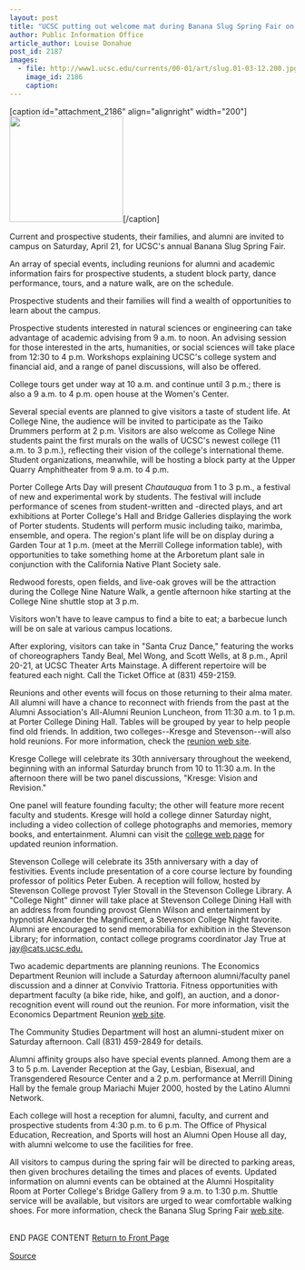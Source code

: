 ```yaml
---
layout: post
title: "UCSC putting out welcome mat during Banana Slug Spring Fair on April 21"
author: Public Information Office
article_author: Louise Donahue
post_id: 2187
images:
  - file: http://www1.ucsc.edu/currents/00-01/art/slug.01-03-12.200.jpg
    image_id: 2186
    caption: 
---
```


[caption id="attachment_2186" align="alignright" width="200"]<a href="http://dev-ucsc-news.pantheonsite.io/wp-content/uploads/2001/03/slug.01-03-12.200.jpg"><img class="size-full wp-image-2186" src="http://dev-ucsc-news.pantheonsite.io/wp-content/uploads/2001/03/slug.01-03-12.200.jpg" alt="" width="200" height="186" /></a>[/caption]
<p>
  Current and prospective students, their families, and alumni are invited to campus on Saturday, April 21, for UCSC's annual Banana Slug Spring Fair.
</p>An array of special events, including reunions for alumni and academic information fairs for prospective students, a student block party, dance performance, tours, and a nature walk, are on the schedule.
<p>
  Prospective students and their families will find a wealth of opportunities to learn about the campus.
</p>
<p>
  Prospective students interested in natural sciences or engineering can take advantage of academic advising from 9 a.m. to noon. An advising session for those interested in the arts, humanities, or social sciences will take place from 12:30 to 4 p.m. Workshops explaining UCSC's college system and financial aid, and a range of panel discussions, will also be offered.
</p>
<p>
  College tours get under way at 10 a.m. and continue until 3 p.m.; there is also a 9 a.m. to 4 p.m. open house at the Women's Center.
</p>
<p>
  Several special events are planned to give visitors a taste of student life. At College Nine, the audience will be invited to participate as the Taiko Drummers perform at 2 p.m. Visitors are also welcome as College Nine students paint the first murals on the walls of UCSC's newest college (11 a.m. to 3 p.m.), reflecting their vision of the college's international theme. Student organizations, meanwhile, will be hosting a block party at the Upper Quarry Amphitheater from 9 a.m. to 4 p.m.
</p>
<p>
  Porter College Arts Day will present <i>Chautauqua</i> from 1 to 3 p.m., a festival of new and experimental work by students. The festival will include performance of scenes from student-written and -directed plays, and art exhibitions at Porter College's Hall and Bridge Galleries displaying the work of Porter students. Students will perform music including taiko, marimba, ensemble, and opera. The region's plant life will be on display during a Garden Tour at 1 p.m. (meet at the Merrill College information table), with opportunities to take something home at the Arboretum plant sale in conjunction with the California Native Plant Society sale.
</p>
<p>
  Redwood forests, open fields, and live-oak groves will be the attraction during the College Nine Nature Walk, a gentle afternoon hike starting at the College Nine shuttle stop at 3 p.m.
</p>
<p>
  Visitors won't have to leave campus to find a bite to eat; a barbecue lunch will be on sale at various campus locations.
</p>
<p>
  After exploring, visitors can take in "Santa Cruz Dance," featuring the works of choreographers Tandy Beal, Mel Wong, and Scott Wells, at 8 p.m., April 20-21, at UCSC Theater Arts Mainstage. A different repertoire will be featured each night. Call the Ticket Office at (831) 459-2159.
</p>
<p>
  Reunions and other events will focus on those returning to their alma mater.<br>
  All alumni will have a chance to reconnect with friends from the past at the Alumni Association's All-Alumni Reunion Luncheon, from 11:30 a.m. to 1 p.m. at Porter College Dining Hall. Tables will be grouped by year to help people find old friends. In addition, two colleges--Kresge and Stevenson--will also hold reunions. For more information, check the <a href="%20http://alumni.ucsc.edu/reunions/bssf_2001.htm">reunion web site</a>.
</p>
<p>
  Kresge College will celebrate its 30th anniversary throughout the weekend, beginning with an informal Saturday brunch from 10 to 11:30 a.m. In the afternoon there will be two panel discussions, "Kresge: Vision and Revision."
</p>
<p>
  One panel will feature founding faculty; the other will feature more recent faculty and students. Kresge will hold a college dinner Saturday night, including a video collection of college photographs and memories, memory books, and entertainment. Alumni can visit the <a href="http://www2.ucsc.edu/kresge/">college web page</a> for updated reunion information.
</p>
<p>
  Stevenson College will celebrate its 35th anniversary with a day of festivities. Events include presentation of a core course lecture by founding professor of politics Peter Euben. A reception will follow, hosted by Stevenson College provost Tyler Stovall in the Stevenson College Library. A "College Night" dinner will take place at Stevenson College Dining Hall with an address from founding provost Glenn Wilson and entertainment by hypnotist Alexander the Magnificent, a Stevenson College Night favorite. Alumni are encouraged to send memorabilia for exhibition in the Stevenson Library; for information, contact college programs coordinator Jay True at <a href="mailto:jay@cats.ucsc.edu.">jay@cats.ucsc.edu.</a>
</p>
<p>
  Two academic departments are planning reunions. The Economics Department Reunion will include a Saturday afternoon alumni/faculty panel discussion and a dinner at Convivio Trattoria. Fitness opportunities with department faculty (a bike ride, hike, and golf), an auction, and a donor-recognition event will round out the reunion. For more information, visit the Economics Department Reunion <a href="http://econ.ucsc.edu/alumni.shtml">web site</a>.
</p>
<p>
  The Community Studies Department will host an alumni-student mixer on Saturday afternoon. Call (831) 459-2849 for details.
</p>
<p>
  Alumni affinity groups also have special events planned. Among them are a 3 to 5 p.m. Lavender Reception at the Gay, Lesbian, Bisexual, and Transgendered Resource Center and a 2 p.m. performance at Merrill Dining Hall by the female group Mariachi Mujer 2000, hosted by the Latino Alumni Network.
</p>
<p>
  Each college will host a reception for alumni, faculty, and current and prospective students from 4:30 p.m. to 6 p.m. The Office of Physical Education, Recreation, and Sports will host an Alumni Open House all day, with alumni welcome to use the facilities for free.
</p>
<p>
  All visitors to campus during the spring fair will be directed to parking areas, then given brochures detailing the times and places of events. Updated information on alumni events can be obtained at the Alumni Hospitality Room at Porter College's Bridge Gallery from 9 a.m. to 1:30 p.m. Shuttle service will be available, but visitors are urged to wear comfortable walking shoes. For more information, check the Banana Slug Spring Fair <a href="http://www.admissions.ucsc.edu/bssf/general.html">web site</a>.
</p>
<p>
  <br>
  END PAGE CONTENT <a href="../../index.html">Return to Front Page</a> <img align="bottom" alt=" " border="0" height="1" src="../../images/trans.gif" width="385">
</p>
<p><a href="http://www1.ucsc.edu/currents/00-01/03-12/fair.html" title="Permalink to fair">Source</a></p>
